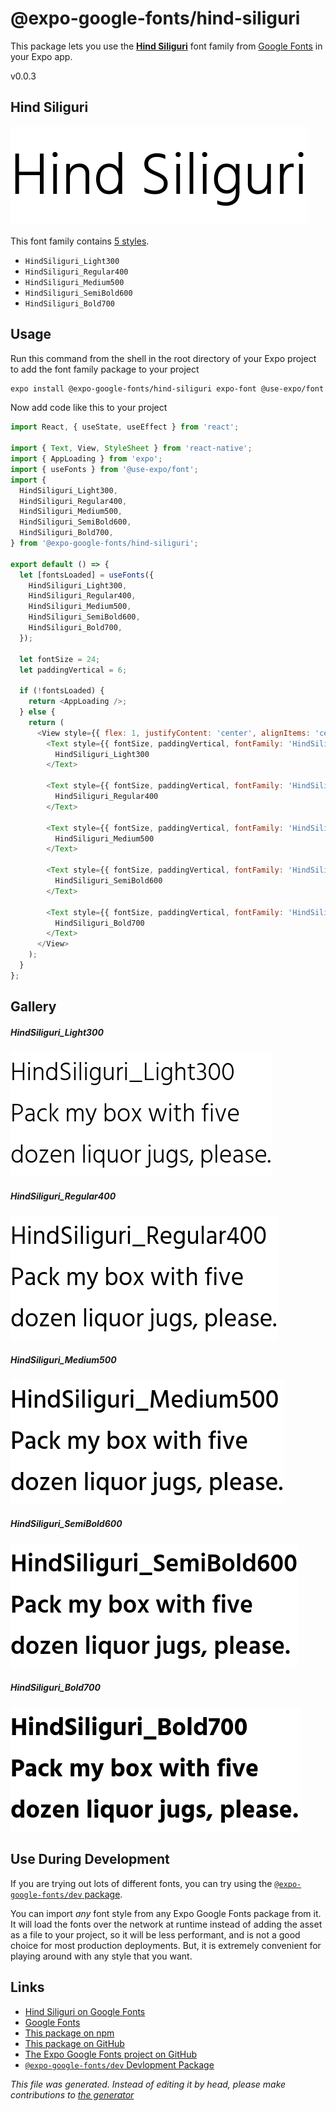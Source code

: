 # @expo-google-fonts/hind-siliguri

This package lets you use the [**Hind Siliguri**](https://fonts.google.com/specimen/Hind+Siliguri) font family from [Google Fonts](https://fonts.google.com/) in your Expo app.

v0.0.3

## Hind Siliguri

![Hind Siliguri](./font-family.png)

This font family contains [5 styles](#gallery).

- `HindSiliguri_Light300`
- `HindSiliguri_Regular400`
- `HindSiliguri_Medium500`
- `HindSiliguri_SemiBold600`
- `HindSiliguri_Bold700`

## Usage

Run this command from the shell in the root directory of your Expo project to add the font family package to your project
```sh
expo install @expo-google-fonts/hind-siliguri expo-font @use-expo/font
```

Now add code like this to your project
```js
import React, { useState, useEffect } from 'react';

import { Text, View, StyleSheet } from 'react-native';
import { AppLoading } from 'expo';
import { useFonts } from '@use-expo/font';
import {
  HindSiliguri_Light300,
  HindSiliguri_Regular400,
  HindSiliguri_Medium500,
  HindSiliguri_SemiBold600,
  HindSiliguri_Bold700,
} from '@expo-google-fonts/hind-siliguri';

export default () => {
  let [fontsLoaded] = useFonts({
    HindSiliguri_Light300,
    HindSiliguri_Regular400,
    HindSiliguri_Medium500,
    HindSiliguri_SemiBold600,
    HindSiliguri_Bold700,
  });

  let fontSize = 24;
  let paddingVertical = 6;

  if (!fontsLoaded) {
    return <AppLoading />;
  } else {
    return (
      <View style={{ flex: 1, justifyContent: 'center', alignItems: 'center' }}>
        <Text style={{ fontSize, paddingVertical, fontFamily: 'HindSiliguri_Light300' }}>
          HindSiliguri_Light300
        </Text>

        <Text style={{ fontSize, paddingVertical, fontFamily: 'HindSiliguri_Regular400' }}>
          HindSiliguri_Regular400
        </Text>

        <Text style={{ fontSize, paddingVertical, fontFamily: 'HindSiliguri_Medium500' }}>
          HindSiliguri_Medium500
        </Text>

        <Text style={{ fontSize, paddingVertical, fontFamily: 'HindSiliguri_SemiBold600' }}>
          HindSiliguri_SemiBold600
        </Text>

        <Text style={{ fontSize, paddingVertical, fontFamily: 'HindSiliguri_Bold700' }}>
          HindSiliguri_Bold700
        </Text>
      </View>
    );
  }
};

```

## Gallery

##### HindSiliguri_Light300
![HindSiliguri_Light300](./ac4fb0e6616374786c8c79c069fb7ec555580917d9534053bbc5cfca7cc35a6b.ttf.png)

##### HindSiliguri_Regular400
![HindSiliguri_Regular400](./4f3c785b698527e53bc193bce4c13e1eedc1eadefe7c65720c5eb0ddafcc78c4.ttf.png)

##### HindSiliguri_Medium500
![HindSiliguri_Medium500](./f112da1e6bbd4b1fbf998db772359e0812e0bf2acc7c60e21a0e99c24ec1e48f.ttf.png)

##### HindSiliguri_SemiBold600
![HindSiliguri_SemiBold600](./c80fdec935e6023f68b5a13e7bde8edff218450fe58f3ca7c3fe6e454b4cdd54.ttf.png)

##### HindSiliguri_Bold700
![HindSiliguri_Bold700](./3b363f06eb2b3264843731ba51fa467aba8cf06454281e9ceab83a3bc8c802ce.ttf.png)


## Use During Development

If you are trying out lots of different fonts, you can try using the [`@expo-google-fonts/dev` package](https://www.npmjs.com/package/@expo-google-fonts/dev).

You can import *any* font style from any Expo Google Fonts package from it. It will load the fonts
over the network at runtime instead of adding the asset as a file to your project, so it will be 
less performant, and is not a good choice for most production deployments. But, it is extremely convenient
for playing around with any style that you want.

## Links

- [Hind Siliguri on Google Fonts](https://fonts.google.com/specimen/Hind+Siliguri)
- [Google Fonts](https://fonts.google.com/)
- [This package on npm](https://www.npmjs.com/package/@expo-google-fonts/hind-siliguri)
- [This package on GitHub](https://github.com/expo/google-fonts/tree/master/font-packages/hind-siliguri)
- [The Expo Google Fonts project on GitHub](https://github.com/expo/google-fonts)
- [`@expo-google-fonts/dev` Devlopment Package](https://github.com/expo/google-fonts/tree/master/font-packages/dev)


*This file was generated. Instead of editing it by head, please make contributions to [the generator](https://github.com/expo/google-fonts/tree/master/packages/generator)*
